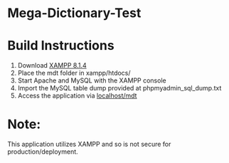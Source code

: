 # Mega-Dictionary-Test

# Build Instructions
1. Download [XAMPP 8.1.4](https://www.apachefriends.org/download.html)
2. Place the mdt folder in xampp/htdocs/
3. Start Apache and MySQL with the XAMPP console
4. Import the MySQL table dump provided at phpmyadmin_sql_dump.txt
5. Access the application via [localhost/mdt](http://localhost/mdt/)

# Note:
This application utilizes XAMPP and so is not secure for production/deployment.